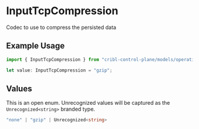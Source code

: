 # InputTcpCompression

Codec to use to compress the persisted data

## Example Usage

```typescript
import { InputTcpCompression } from "cribl-control-plane/models/operations";

let value: InputTcpCompression = "gzip";
```

## Values

This is an open enum. Unrecognized values will be captured as the `Unrecognized<string>` branded type.

```typescript
"none" | "gzip" | Unrecognized<string>
```